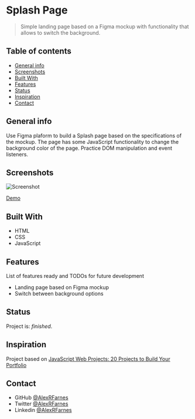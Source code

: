 # Splash Page

> Simple landing page based on a Figma mockup with functionality that allows to switch the background.

## Table of contents

- [General info](#general-info)
- [Screenshots](#screenshots)
- [Built With](#built-with)
- [Features](#features)
- [Status](#status)
- [Inspiration](#inspiration)
- [Contact](#contact)

## General info

Use Figma plaform to build a Splash page based on the specifications of the mockup. The page has some JavaScript functionality to change the background color of the page. Practice DOM manipulation and event listeners.

## Screenshots

![Screenshot](https://user-images.githubusercontent.com/57517804/113652643-bf2cb000-96c6-11eb-8aad-ff718db2fd43.png)

[Demo](https://flamboyant-mayer-e81872.netlify.app)

## Built With

- HTML
- CSS
- JavaScript

## Features

List of features ready and TODOs for future development

- Landing page based on Figma mockup
- Switch between background options

## Status

Project is: _finished_.

## Inspiration

Project based on [JavaScript Web Projects: 20 Projects to Build Your Portfolio](https://www.udemy.com/course/javascript-web-projects-to-build-your-portfolio-resume/)

## Contact

- GitHub [@AlexRFarnes](https://github.com/AlexRFarnes)
- Twitter [@AlexRFarnes](https://twitter.com/alexrfarnes)
- Linkedin [@AlexRFarnes](https://www.linkedin.com/in/alexrfarnes/)
